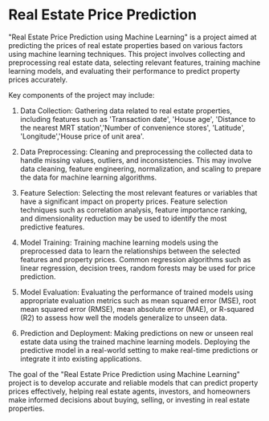 # Real Estate Price Prediction

"Real Estate Price Prediction using Machine Learning" is a project aimed at predicting the prices of real estate properties based on various factors
using machine learning techniques. This project involves collecting and preprocessing real estate data, selecting relevant features, training machine
learning models, and evaluating their performance to predict property prices accurately.

Key components of the project may include:
1. Data Collection: Gathering data related to real estate properties, including features such as 'Transaction date', 'House age', 
   'Distance to the nearest MRT station','Number of convenience stores', 'Latitude', 'Longitude','House price of unit area'.

2. Data Preprocessing: Cleaning and preprocessing the collected data to handle missing values, outliers, and inconsistencies. This may involve data
   cleaning, feature engineering, normalization, and scaling to prepare the data for machine learning algorithms.

3. Feature Selection: Selecting the most relevant features or variables that have a significant impact on property prices. Feature selection techniques
    such as correlation analysis, feature importance ranking, and dimensionality reduction may be used to identify the most predictive features.

4. Model Training: Training machine learning models using the preprocessed data to learn the relationships between the selected features and property prices.
   Common regression algorithms such as linear regression, decision trees, random forests may be used for price prediction.

5. Model Evaluation: Evaluating the performance of trained models using appropriate evaluation metrics such as mean squared error (MSE), root mean squared error (RMSE),
    mean absolute error (MAE), or R-squared (R2) to assess how well the models generalize to unseen data.

6. Prediction and Deployment: Making predictions on new or unseen real estate data using the trained machine learning models. Deploying the predictive
    model in a real-world setting to make real-time predictions or integrate it into existing applications.

The goal of the "Real Estate Price Prediction using Machine Learning" project is to develop accurate and reliable models that can predict 
property prices effectively, helping real estate agents, investors, and homeowners make informed decisions about buying, selling, or investing in real estate properties.
